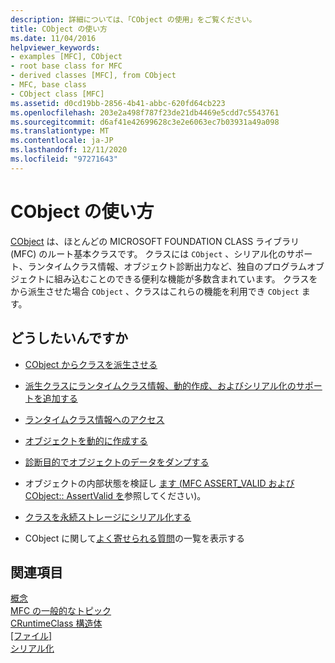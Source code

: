 ```yaml
---
description: 詳細については、「CObject の使用」をご覧ください。
title: CObject の使い方
ms.date: 11/04/2016
helpviewer_keywords:
- examples [MFC], CObject
- root base class for MFC
- derived classes [MFC], from CObject
- MFC, base class
- CObject class [MFC]
ms.assetid: d0cd19bb-2856-4b41-abbc-620fd64cb223
ms.openlocfilehash: 203e2a498f787f23de21db4469e5cdd7c5543761
ms.sourcegitcommit: d6af41e42699628c3e2e6063ec7b03931a49a098
ms.translationtype: MT
ms.contentlocale: ja-JP
ms.lasthandoff: 12/11/2020
ms.locfileid: "97271643"
---
```

# <a name="using-cobject"></a>CObject の使い方

[CObject](../mfc/reference/cobject-class.md) は、ほとんどの MICROSOFT FOUNDATION CLASS ライブラリ (MFC) のルート基本クラスです。 クラスには `CObject` 、シリアル化のサポート、ランタイムクラス情報、オブジェクト診断出力など、独自のプログラムオブジェクトに組み込むことのできる便利な機能が多数含まれています。 クラスをから派生させた場合 `CObject` 、クラスはこれらの機能を利用でき `CObject` ます。

## <a name="what-do-you-want-to-do"></a>どうしたいんですか

- [CObject からクラスを派生させる](../mfc/deriving-a-class-from-cobject.md)

- [派生クラスにランタイムクラス情報、動的作成、およびシリアル化のサポートを追加する](../mfc/specifying-levels-of-functionality.md)

- [ランタイムクラス情報へのアクセス](../mfc/accessing-run-time-class-information.md)

- [オブジェクトを動的に作成する](../mfc/dynamic-object-creation.md)

- [診断目的でオブジェクトのデータをダンプする](/previous-versions/visualstudio/visual-studio-2010/sc15kz85(v=vs.100))

- オブジェクトの内部状態を検証し [ます (MFC ASSERT_VALID および CObject:: AssertValid を](reference/diagnostic-services.md#assert_valid)参照してください)。

- [クラスを永続ストレージにシリアル化する](../mfc/serialization-in-mfc.md)

- CObject に関して[よく寄せられる質問](../mfc/cobject-class-frequently-asked-questions.md)の一覧を表示する

## <a name="see-also"></a>関連項目

[概念](../mfc/mfc-concepts.md)<br/>
[MFC の一般的なトピック](../mfc/general-mfc-topics.md)<br/>
[CRuntimeClass 構造体](../mfc/reference/cruntimeclass-structure.md)<br/>
[[ファイル]](../mfc/files-in-mfc.md)<br/>
[シリアル化](../mfc/serialization-in-mfc.md)
